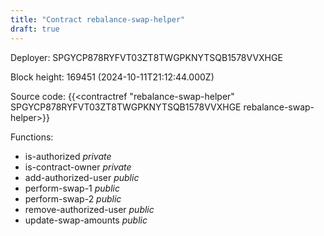 ```yaml
---
title: "Contract rebalance-swap-helper"
draft: true
---
```

Deployer: SPGYCP878RYFVT03ZT8TWGPKNYTSQB1578VVXHGE


 



Block height: 169451 (2024-10-11T21:12:44.000Z)

Source code: {{<contractref "rebalance-swap-helper" SPGYCP878RYFVT03ZT8TWGPKNYTSQB1578VVXHGE rebalance-swap-helper>}}

Functions:

* is-authorized _private_
* is-contract-owner _private_
* add-authorized-user _public_
* perform-swap-1 _public_
* perform-swap-2 _public_
* remove-authorized-user _public_
* update-swap-amounts _public_
